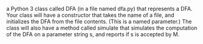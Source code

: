  a Python 3 class called DFA (in a file named
dfa.py) that represents a DFA. Your class will have a constructor that takes the name
of a file, and initializes the DFA from the file contents. (This is a named parameter.)
The class will also have a method called simulate that simulates the computation of
the DFA on a parameter string s, and reports if s is accepted by M. 
